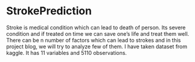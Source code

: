 # StrokePrediction
Stroke is medical condition which can lead to death of person. Its severe condition and if treated on time we can save one’s life and treat them well.<br/> There can be n number of factors which can lead to strokes and in this project blog, we will try to analyze few of them. I have taken dataset from kaggle. It has 11 variables and 5110 observations.

